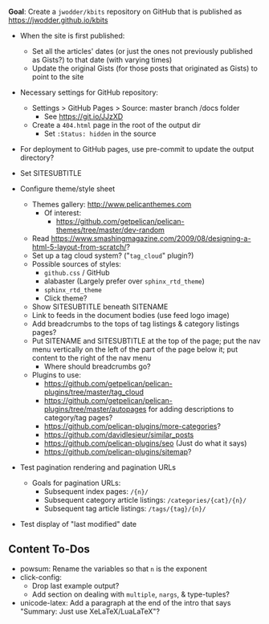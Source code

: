 **Goal**: Create a `jwodder/kbits` repository on GitHub that is published as
<https://jwodder.github.io/kbits>

- When the site is first published:
    - Set all the articles' dates (or just the ones not previously published as
      Gists?) to that date (with varying times)
    - Update the original Gists (for those posts that originated as Gists) to
      point to the site

- Necessary settings for GitHub repository:
    - Settings > GitHub Pages > Source: master branch /docs folder
        - See <https://git.io/JJzXD>
    - Create a `404.html` page in the root of the output dir
        - Set `:Status: hidden` in the source

- For deployment to GitHub pages, use pre-commit to update the output
  directory?

- Set SITESUBTITLE

- Configure theme/style sheet
    - Themes gallery: <http://www.pelicanthemes.com>
        - Of interest:
            - <https://github.com/getpelican/pelican-themes/tree/master/dev-random>
    - Read <https://www.smashingmagazine.com/2009/08/designing-a-html-5-layout-from-scratch/>?
    - Set up a tag cloud system? ("`tag_cloud`" plugin?)
    - Possible sources of styles:
        - `github.css` / GitHub
        - alabaster (Largely prefer over `sphinx_rtd_theme`)
        - `sphinx_rtd_theme`
        - Click theme?
    - Show SITESUBTITLE beneath SITENAME
    - Link to feeds in the document bodies (use feed logo image)
    - Add breadcrumbs to the tops of tag listings & category listings pages?
    - Put SITENAME and SITESUBTITLE at the top of the page; put the nav menu
      vertically on the left of the part of the page below it; put content to
      the right of the nav menu
        - Where should breadcrumbs go?
    - Plugins to use:
        - <https://github.com/getpelican/pelican-plugins/tree/master/tag_cloud>
        - <https://github.com/getpelican/pelican-plugins/tree/master/autopages>
          for adding descriptions to category/tag pages?
        - <https://github.com/pelican-plugins/more-categories>?
        - <https://github.com/davidlesieur/similar_posts>
        - <https://github.com/pelican-plugins/seo> (Just do what it says)
        - <https://github.com/pelican-plugins/sitemap>?

- Test pagination rendering and pagination URLs
    - Goals for pagination URLs:
        - Subsequent index pages: `/{n}/`
        - Subsequent category article listings: `/categories/{cat}/{n}/`
        - Subsequent tag article listings: `/tags/{tag}/{n}/`
- Test display of "last modified" date


Content To-Dos
--------------

- powsum: Rename the variables so that `n` is the exponent
- click-config:
    - Drop last example output?
    - Add section on dealing with `multiple`, `nargs`, & type-tuples?
- unicode-latex: Add a paragraph at the end of the intro that says "Summary:
  Just use XeLaTeX/LuaLaTeX"?
